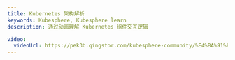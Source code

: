 ```yaml
---
title: Kubernetes 架构解析
keywords: Kubesphere, Kubesphere learn
description: 通过动画理解 Kubernetes 组件交互逻辑

video:
  videoUrl: https://pek3b.qingstor.com/kubesphere-community/%E4%BA%91%E5%8E%9F%E7%94%9F%E5%AE%9E%E6%88%98/29%E3%80%81Kubernetes-%E5%9F%BA%E7%A1%80%E6%A6%82%E5%BF%B5-%E7%BB%84%E4%BB%B6%E4%BA%A4%E4%BA%92%E9%80%BB%E8%BE%91%E5%8A%A8%E7%94%BB.mp4
---
```

